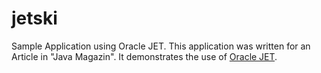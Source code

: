 # jetski

Sample Application using Oracle JET. This application was written for an Article in "Java Magazin". It demonstrates the use of [Oracle JET](http://www.oracle.com/webfolder/technetwork/jet/index.html).


